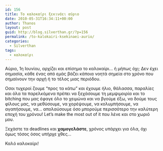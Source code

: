 ```yaml
---
id: 156
title: Το καλοκαίρι ξεκινάει αύριο
date: 2010-05-31T16:34:11+00:00
author: Thanos
layout: post
guid: http://blog.silverthan.gr/?p=156
permalink: /to-kalokairi-ksekinaei-aurio/
categories:
  - Silverthan
tags:
  - καλοκαίρι
---
```

Αύριο, 1η Ιουνίου, αρχίζει και επίσημα το καλοκαίρι&#8230; ή μήπως όχι; Δεν έχει σημασία, κάθε ένας από εμάς βάζει κάποια νοητά σημεία στο χρόνο που σημαίνουν την αρχή ή το τέλος μιας περιόδου.

Οσοι τυχεροί ζουμε &#8220;προς τα κάτω&#8221; και έχουμε ήλιο, θάλασσα, παραλίες και όλα τα παρελκόμενα πρέπει να ξεχάσουμε τη μεμψιμοιρία και το bitching που μας έφαγε όλο το χειμώνα και να βγούμε έξω, να δούμε τους φίλους μας, να μεθύσουμε, να χορέψουμε, να κολυμπήσουμε, να αγαπήσουμε, να&#8230; απολαύσουμε όσο μπορούμε περισσότερο την καλύτερη εποχή του χρόνου! Let&#8217;s make the most out of it που λένε και στο χωριό μου.

Ξεχάστε τα deadlines και **χαμογελάστε**, χρόνος υπάρχει για όλα, όχι όμως τόσος όσος υπήρχε χθες&#8230;

Καλό καλοκαίρι!